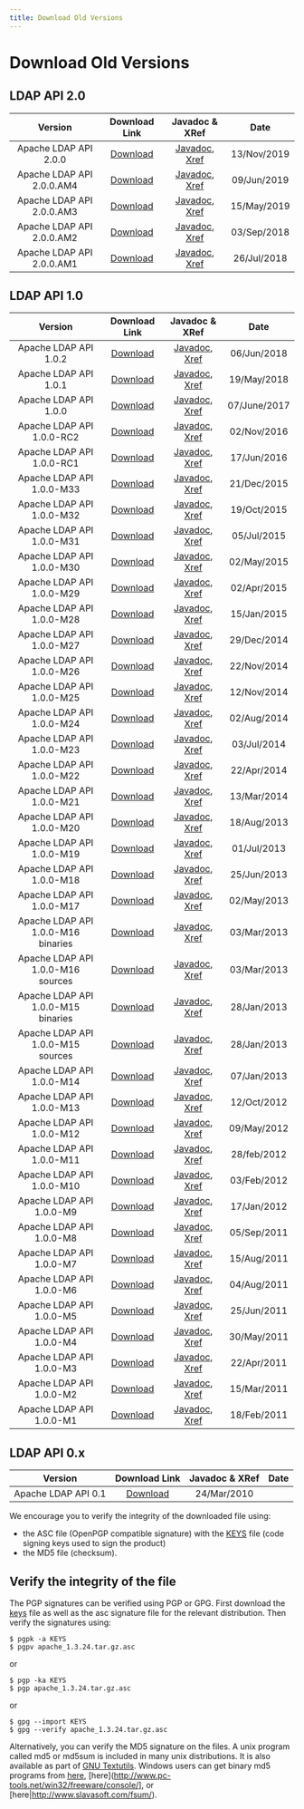 ```yaml
---
title: Download Old Versions
---
```


# Download Old Versions

## LDAP API 2.0

<center>

| Version| Download Link | Javadoc & XRef |  Date |
|:-:|:-:|:-:|:-:|
| Apache LDAP API 2.0.0 | [Download](https://archive.apache.org/dist/directory/api/dist/2.0.0) | [Javadoc](https://svn.apache.org/repos/infra/websites/production/directory/content/api/gen-docs/2.0.0/apidocs/index.html), [Xref](https://svn.apache.org/repos/infra/websites/production/directory/content/api/gen-docs/2.0.0/xref/index.html) |13/Nov/2019 |
| Apache LDAP API 2.0.0.AM4 | [Download](https://archive.apache.org/dist/directory/api/dist/2.0.0.AM4) | [Javadoc](https://svn.apache.org/repos/infra/websites/production/directory/content/api/gen-docs/2.0.0.AM4/apidocs/index.html), [Xref](https://svn.apache.org/repos/infra/websites/production/directory/content/api/gen-docs/2.0.0.AM4/xref/index.html) |09/Jun/2019 |
| Apache LDAP API 2.0.0.AM3 | [Download](https://archive.apache.org/dist/directory/api/dist/2.0.0.AM3) | [Javadoc](https://svn.apache.org/repos/infra/websites/production/directory/content/api/gen-docs/2.0.0.AM3/apidocs/index.html), [Xref](https://svn.apache.org/repos/infra/websites/production/directory/content/api/gen-docs/2.0.0.AM3/xref/index.html) |15/May/2019 |
| Apache LDAP API 2.0.0.AM2 | [Download](https://archive.apache.org/dist/directory/api/dist/2.0.0.AM2) | [Javadoc](https://svn.apache.org/repos/infra/websites/production/directory/content/api/gen-docs/2.0.0.AM2/apidocs/index.html), [Xref](https://svn.apache.org/repos/infra/websites/production/directory/content/api/gen-docs/2.0.0.AM2/xref/index.html) |03/Sep/2018 |
| Apache LDAP API 2.0.0.AM1 | [Download](https://archive.apache.org/dist/directory/api/dist/2.0.0.AM1) | [Javadoc](https://svn.apache.org/repos/infra/websites/production/directory/content/api/gen-docs/2.0.0.AM1/apidocs/index.html), [Xref](https://svn.apache.org/repos/infra/websites/production/directory/content/api/gen-docs/2.0.0.AM1/xref/index.html) |26/Jul/2018 |

</center>

## LDAP API 1.0

<center>

| Version| Download Link | Javadoc & XRef |  Date |
|:-:|:-:|:-:|:-:|
| Apache LDAP API 1.0.2 | [Download](https://archive.apache.org/dist/directory/api/dist/1.0.2) | [Javadoc](https://svn.apache.org/repos/infra/websites/production/directory/content/api/gen-docs/1.0.2/apidocs/index.html), [Xref](https://svn.apache.org/repos/infra/websites/production/directory/content/api/gen-docs/1.0.2/xref/index.html) |06/Jun/2018 |
| Apache LDAP API 1.0.1 | [Download](https://archive.apache.org/dist/directory/api/dist/1.0.1) | [Javadoc](https://svn.apache.org/repos/infra/websites/production/directory/content/api/gen-docs/1.0.1/apidocs/index.html), [Xref](https://svn.apache.org/repos/infra/websites/production/directory/content/api/gen-docs/1.0.1/xref/index.html) |19/May/2018 |
| Apache LDAP API 1.0.0 | [Download](https://archive.apache.org/dist/directory/api/dist/1.0.0) | [Javadoc](https://svn.apache.org/repos/infra/websites/production/directory/content/api/gen-docs/1.0.0/apidocs/index.html), [Xref](https://svn.apache.org/repos/infra/websites/production/directory/content/api/gen-docs/1.0.0/xref/index.html) |07/June/2017 |
| Apache LDAP API 1.0.0-RC2 | [Download](https://archive.apache.org/dist/directory/api/dist/1.0.0-RC2) | [Javadoc](https://svn.apache.org/repos/infra/websites/production/directory/content/api/gen-docs/1.0.0-RC2/apidocs/index.html), [Xref](https://svn.apache.org/repos/infra/websites/production/directory/content/api/gen-docs/1.0.0-RC2/xref/index.html) |02/Nov/2016 |
| Apache LDAP API 1.0.0-RC1 | [Download](https://archive.apache.org/dist/directory/api/dist/1.0.0-RC1) | [Javadoc](https://svn.apache.org/repos/infra/websites/production/directory/content/api/gen-docs/1.0.0-RC1/apidocs/index.html), [Xref](https://svn.apache.org/repos/infra/websites/production/directory/content/api/gen-docs/1.0.0-RC1/xref/index.html) |17/Jun/2016 |
| Apache LDAP API 1.0.0-M33 | [Download](https://archive.apache.org/dist/directory/api/dist/1.0.0-M33) | [Javadoc](https://svn.apache.org/repos/infra/websites/production/directory/content/api/gen-docs/1.0.0-M33/apidocs/index.html), [Xref](https://svn.apache.org/repos/infra/websites/production/directory/content/api/gen-docs/1.0.0-M33/xref/index.html) |21/Dec/2015 |
| Apache LDAP API 1.0.0-M32 | [Download](https://archive.apache.org/dist/directory/api/dist/1.0.0-M32) | [Javadoc](https://svn.apache.org/repos/infra/websites/production/directory/content/api/gen-docs/1.0.0-M32/apidocs/index.html), [Xref](https://svn.apache.org/repos/infra/websites/production/directory/content/api/gen-docs/1.0.0-M32/xref/index.html) |19/Oct/2015 |
| Apache LDAP API 1.0.0-M31 | [Download](https://archive.apache.org/dist/directory/api/dist/1.0.0-M31) | [Javadoc](https://svn.apache.org/repos/infra/websites/production/directory/content/api/gen-docs/1.0.0-M31/apidocs/index.html), [Xref](https://svn.apache.org/repos/infra/websites/production/directory/content/api/gen-docs/1.0.0-M31/xref/index.html) |05/Jul/2015 |
| Apache LDAP API 1.0.0-M30 | [Download](https://archive.apache.org/dist/directory/api/dist/1.0.0-M30) | [Javadoc](https://svn.apache.org/repos/infra/websites/production/directory/content/api/gen-docs/1.0.0-M30/apidocs/index.html), [Xref](https://svn.apache.org/repos/infra/websites/production/directory/content/api/gen-docs/1.0.0-M30/xref/index.html) |02/May/2015 |
| Apache LDAP API 1.0.0-M29 | [Download](https://archive.apache.org/dist/directory/api/dist/1.0.0-M29) | [Javadoc](https://svn.apache.org/repos/infra/websites/production/directory/content/api/gen-docs/1.0.0-M29/apidocs/index.html), [Xref](https://svn.apache.org/repos/infra/websites/production/directory/content/api/gen-docs/1.0.0-M29/xref/index.html) |02/Apr/2015 |
| Apache LDAP API 1.0.0-M28 | [Download](https://archive.apache.org/dist/directory/api/dist/1.0.0-M28) | [Javadoc](https://svn.apache.org/repos/infra/websites/production/directory/content/api/gen-docs/1.0.0-M28/apidocs/index.html), [Xref](https://svn.apache.org/repos/infra/websites/production/directory/content/api/gen-docs/1.0.0-M28/xref/index.html) |15/Jan/2015 |
| Apache LDAP API 1.0.0-M27 | [Download](https://archive.apache.org/dist/directory/api/dist/1.0.0-M27) | [Javadoc](https://svn.apache.org/repos/infra/websites/production/directory/content/api/gen-docs/1.0.0-M27/apidocs/index.html), [Xref](https://svn.apache.org/repos/infra/websites/production/directory/content/api/gen-docs/1.0.0-M27/xref/index.html) |29/Dec/2014 |
| Apache LDAP API 1.0.0-M26 | [Download](https://archive.apache.org/dist/directory/api/dist/1.0.0-M26) | [Javadoc](https://svn.apache.org/repos/infra/websites/production/directory/content/api/gen-docs/1.0.0-M26/apidocs/index.html), [Xref](https://svn.apache.org/repos/infra/websites/production/directory/content/api/gen-docs/1.0.0-M26/xref/index.html) |22/Nov/2014 |
| Apache LDAP API 1.0.0-M25 | [Download](https://archive.apache.org/dist/directory/api/dist/1.0.0-M25) | [Javadoc](https://svn.apache.org/repos/infra/websites/production/directory/content/api/gen-docs/1.0.0-M25/apidocs/index.html), [Xref](https://svn.apache.org/repos/infra/websites/production/directory/content/api/gen-docs/1.0.0-M25/xref/index.html) |12/Nov/2014 |
| Apache LDAP API 1.0.0-M24 | [Download](https://archive.apache.org/dist/directory/api/dist/1.0.0-M24) | [Javadoc](https://svn.apache.org/repos/infra/websites/production/directory/content/api/gen-docs/1.0.0-M24/apidocs/index.html), [Xref](https://svn.apache.org/repos/infra/websites/production/directory/content/api/gen-docs/1.0.0-M24/xref/index.html) |02/Aug/2014 |
| Apache LDAP API 1.0.0-M23 | [Download](https://archive.apache.org/dist/directory/api/dist/1.0.0-M23) | [Javadoc](https://svn.apache.org/repos/infra/websites/production/directory/content/api/gen-docs/1.0.0-M23/apidocs/index.html), [Xref](https://svn.apache.org/repos/infra/websites/production/directory/content/api/gen-docs/1.0.0-M23/xref/index.html) |03/Jul/2014 |
| Apache LDAP API 1.0.0-M22 | [Download](https://archive.apache.org/dist/directory/api/dist/1.0.0-M22) | [Javadoc](https://svn.apache.org/repos/infra/websites/production/directory/content/api/gen-docs/1.0.0-M22/apidocs/index.html), [Xref](https://svn.apache.org/repos/infra/websites/production/directory/content/api/gen-docs/1.0.0-M22/xref/index.html) | 22/Apr/2014 |
| Apache LDAP API 1.0.0-M21 | [Download](https://archive.apache.org/dist/directory/api/dist/1.0.0-M21) | [Javadoc](https://svn.apache.org/repos/infra/websites/production/directory/content/api/gen-docs/1.0.0-M21/apidocs/index.html), [Xref](https://svn.apache.org/repos/infra/websites/production/directory/content/api/gen-docs/1.0.0-M21/xref/index.html) | 13/Mar/2014 |
| Apache LDAP API 1.0.0-M20 | [Download](https://archive.apache.org/dist/directory/api/dist/1.0.0-M20) | [Javadoc](https://svn.apache.org/repos/infra/websites/production/directory/content/api/gen-docs/1.0.0-M20/apidocs/index.html), [Xref](https://svn.apache.org/repos/infra/websites/production/directory/content/api/gen-docs/1.0.0-M20/xref/index.html) | 18/Aug/2013 |
| Apache LDAP API 1.0.0-M19 | [Download](https://archive.apache.org/dist/directory/api/dist/1.0.0-M19) | [Javadoc](https://svn.apache.org/repos/infra/websites/production/directory/content/api/gen-docs/1.0.0-M19/apidocs/index.html), [Xref](https://svn.apache.org/repos/infra/websites/production/directory/content/api/gen-docs/1.0.0-M19/xref/index.html) | 01/Jul/2013 |
| Apache LDAP API 1.0.0-M18 | [Download](https://archive.apache.org/dist/directory/api/dist/1.0.0-M18) | [Javadoc](https://svn.apache.org/repos/infra/websites/production/directory/content/api/gen-docs/1.0.0-M18/apidocs/index.html), [Xref](https://svn.apache.org/repos/infra/websites/production/directory/content/api/gen-docs/1.0.0-M18/xref/index.html) | 25/Jun/2013 |
| Apache LDAP API 1.0.0-M17 | [Download](https://archive.apache.org/dist/directory/api/dist/1.0.0-M17) | [Javadoc](https://svn.apache.org/repos/infra/websites/production/directory/content/api/gen-docs/1.0.0-M17/apidocs/index.html), [Xref](https://svn.apache.org/repos/infra/websites/production/directory/content/api/gen-docs/1.0.0-M17/xref/index.html) | 02/May/2013 |
| Apache LDAP API 1.0.0-M16 binaries | [Download](https://archive.apache.org/dist/directory/api/dist/1.0.0-M16) | [Javadoc](https://svn.apache.org/repos/infra/websites/production/directory/content/api/gen-docs/1.0.0-M16/apidocs/index.html), [Xref](https://svn.apache.org/repos/infra/websites/production/directory/content/api/gen-docs/1.0.0-M16/xref/index.html) | 03/Mar/2013 |
| Apache LDAP API 1.0.0-M16 sources | [Download](https://archive.apache.org/dist/directory/api/1.0.0-M16) | [Javadoc](https://svn.apache.org/repos/infra/websites/production/directory/content/api/gen-docs/1.0.0-M16/apidocs/index.html), [Xref](https://svn.apache.org/repos/infra/websites/production/directory/content/api/gen-docs/1.0.0-M16/xref/index.html) | 03/Mar/2013 |
| Apache LDAP API 1.0.0-M15 binaries | [Download](https://archive.apache.org/dist/directory/api/dist/1.0.0-M15) | [Javadoc](https://svn.apache.org/repos/infra/websites/production/directory/content/api/gen-docs/1.0.0-M15/apidocs/index.html), [Xref](https://svn.apache.org/repos/infra/websites/production/directory/content/api/gen-docs/1.0.0-M15/xref/index.html) | 28/Jan/2013 |
| Apache LDAP API 1.0.0-M15 sources | [Download](https://archive.apache.org/dist/directory/api/1.0.0-M15) | [Javadoc](https://svn.apache.org/repos/infra/websites/production/directory/content/api/gen-docs/1.0.0-M15/apidocs/index.html), [Xref](https://svn.apache.org/repos/infra/websites/production/directory/content/api/gen-docs/1.0.0-M15/xref/index.html) | 28/Jan/2013 |
| Apache LDAP API 1.0.0-M14 | [Download](https://archive.apache.org/dist/directory/api/1.0.0-M14) | [Javadoc](https://svn.apache.org/repos/infra/websites/production/directory/content/api/gen-docs/1.0.0-M14/apidocs/index.html), [Xref](https://svn.apache.org/repos/infra/websites/production/directory/content/api/gen-docs/1.0.0-M14/xref/index.html) | 07/Jan/2013 |
| Apache LDAP API 1.0.0-M13 | [Download](https://archive.apache.org/dist/directory/api/1.0.0-M13) | [Javadoc](https://svn.apache.org/repos/infra/websites/production/directory/content/api/gen-docs/1.0.0-M13/apidocs/index.html), [Xref](https://svn.apache.org/repos/infra/websites/production/directory/content/api/gen-docs/1.0.0-M13/xref/index.html) | 12/Oct/2012 |
| Apache LDAP API 1.0.0-M12 | [Download](https://archive.apache.org/dist/directory/api/1.0.0-M12) | [Javadoc](https://svn.apache.org/repos/infra/websites/production/directory/content/api/gen-docs/1.0.0-M12/apidocs/index.html), [Xref](https://svn.apache.org/repos/infra/websites/production/directory/content/api/gen-docs/1.0.0-M12/xref/index.html) | 09/May/2012 |
| Apache LDAP API 1.0.0-M11 | [Download](https://archive.apache.org/dist/directory/api/1.0.0-M11) | [Javadoc](https://svn.apache.org/repos/infra/websites/production/directory/content/api/gen-docs/1.0.0-M11/apidocs/index.html), [Xref](https://svn.apache.org/repos/infra/websites/production/directory/content/api/gen-docs/1.0.0-M11/xref/index.html) | 28/feb/2012 |
| Apache LDAP API 1.0.0-M10 | [Download](https://archive.apache.org/dist/directory/api/1.0.0-M10) | [Javadoc](https://svn.apache.org/repos/infra/websites/production/directory/content/api/gen-docs/1.0.0-M10/apidocs/index.html), [Xref](https://svn.apache.org/repos/infra/websites/production/directory/content/api/gen-docs/1.0.0-M10/xref/index.html) | 03/Feb/2012 |
| Apache LDAP API 1.0.0-M9 | [Download](https://archive.apache.org/dist/directory/api/1.0.0-M9) | [Javadoc](https://svn.apache.org/repos/infra/websites/production/directory/content/api/gen-docs/1.0.0-M9/apidocs/index.html), [Xref](https://svn.apache.org/repos/infra/websites/production/directory/content/api/gen-docs/1.0.0-M9/xref/index.html) | 17/Jan/2012 |
| Apache LDAP API 1.0.0-M8 | [Download](https://archive.apache.org/dist/directory/api/1.0.0-M8) | [Javadoc](https://svn.apache.org/repos/infra/websites/production/directory/content/api/gen-docs/1.0.0-M8/apidocs/index.html), [Xref](https://svn.apache.org/repos/infra/websites/production/directory/content/api/gen-docs/1.0.0-M8/xref/index.html) | 05/Sep/2011 |
| Apache LDAP API 1.0.0-M7 | [Download](https://archive.apache.org/dist/directory/api/1.0.0-M7) | [Javadoc](https://svn.apache.org/repos/infra/websites/production/directory/content/api/gen-docs/1.0.0-M7/apidocs/index.html), [Xref](https://svn.apache.org/repos/infra/websites/production/directory/content/api/gen-docs/1.0.0-M7/xref/index.html) | 15/Aug/2011 |
| Apache LDAP API 1.0.0-M6 | [Download](https://archive.apache.org/dist/directory/api/1.0.0-M6) | [Javadoc](https://svn.apache.org/repos/infra/websites/production/directory/content/api/gen-docs/1.0.0-M6/apidocs/index.html), [Xref](https://svn.apache.org/repos/infra/websites/production/directory/content/api/gen-docs/1.0.0-M6/xref/index.html) | 04/Aug/2011 |
| Apache LDAP API 1.0.0-M5 | [Download](https://archive.apache.org/dist/directory/api/1.0.0-M5) | [Javadoc](https://svn.apache.org/repos/infra/websites/production/directory/content/api/gen-docs/1.0.0-M5/apidocs/index.html), [Xref](https://svn.apache.org/repos/infra/websites/production/directory/content/api/gen-docs/1.0.0-M5/xref/index.html) | 25/Jun/2011 |
| Apache LDAP API 1.0.0-M4 | [Download](https://archive.apache.org/dist/directory/api/1.0.0-M4) | [Javadoc](https://svn.apache.org/repos/infra/websites/production/directory/content/api/gen-docs/1.0.0-M4/apidocs/index.html), [Xref](https://svn.apache.org/repos/infra/websites/production/directory/content/api/gen-docs/1.0.0-M4/xref/index.html) | 30/May/2011 |
| Apache LDAP API 1.0.0-M3 | [Download](https://archive.apache.org/dist/directory/api/1.0.0-M3) | [Javadoc](https://svn.apache.org/repos/infra/websites/production/directory/content/api/gen-docs/1.0.0-M3/apidocs/index.html), [Xref](https://svn.apache.org/repos/infra/websites/production/directory/content/api/gen-docs/1.0.0-M3/xref/index.html) | 22/Apr/2011 |
| Apache LDAP API 1.0.0-M2 | [Download](https://archive.apache.org/dist/directory/api/1.0.0-M2) | [Javadoc](https://svn.apache.org/repos/infra/websites/production/directory/content/api/gen-docs/1.0.0-M2/apidocs/index.html), [Xref](https://svn.apache.org/repos/infra/websites/production/directory/content/api/gen-docs/1.0.0-M2/xref/index.html) | 15/Mar/2011 |
| Apache LDAP API 1.0.0-M1 | [Download](https://archive.apache.org/dist/directory/api/1.0.0-M1) | [Javadoc](https://svn.apache.org/repos/infra/websites/production/directory/content/api/gen-docs/1.0.0-M1/apidocs/index.html), [Xref](https://svn.apache.org/repos/infra/websites/production/directory/content/api/gen-docs/1.0.0-M1/xref/index.html) | 18/Feb/2011 |

</center>


## LDAP API 0.x

<center>

| Version| Download Link | Javadoc & XRef |  Date |
|:-:|:-:|:-:|:-:|
| Apache LDAP API 0.1 | [Download](https://archive.apache.org/dist/directory/api/unstable/0.1/) | 24/Mar/2010 |

</center>

<DIV class="note" markdown="1">
We encourage you to verify the integrity of the downloaded file using:

* the ASC file (OpenPGP compatible signature) with the [KEYS](https://downloads.apache.org/directory/KEYS) file (code signing keys used to sign the product)
* the MD5 file (checksum).
</DIV>

## Verify the integrity of the file

The PGP signatures can be verified using PGP or GPG. First download the [keys](https://downloads.apache.org/directory/KEYS) file as well as the asc signature file for the relevant distribution. Then verify the signatures using:

	$ pgpk -a KEYS
	$ pgpv apache_1.3.24.tar.gz.asc

or

	$ pgp -ka KEYS
	$ pgp apache_1.3.24.tar.gz.asc

or

	$ gpg --import KEYS
	$ gpg --verify apache_1.3.24.tar.gz.asc

 

Alternatively, you can verify the MD5 signature on the files. A unix program called md5 or md5sum is included in many unix distributions. It is also available as part of [GNU Textutils](http://www.gnu.org/software/textutils/textutils.html). Windows users can get binary md5 programs from [here](http://www.fourmilab.ch/md5/), [here](http://www.pc-tools.net/win32/freeware/console/], or [here|http://www.slavasoft.com/fsum/).
